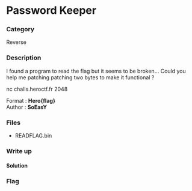 # Password Keeper

### Category

Reverse

### Description

I found a program to read the flag but it seems to be broken... Could you help me patching patching two bytes to make it functional ? 

nc challs.heroctf.fr 2048

Format : **Hero{flag}**<br>
Author : **SoEasY**

### Files

- READFLAG.bin

### Write up

#### Solution


### Flag
